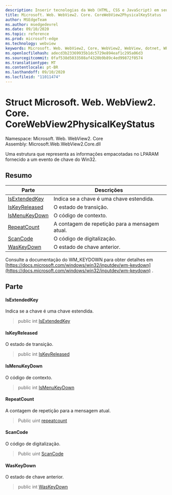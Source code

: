 ```yaml
---
description: Inserir tecnologias da Web (HTML, CSS e JavaScript) em seus aplicativos nativos com o controle WebView2 do Microsoft Edge
title: Microsoft. Web. WebView2. Core. CoreWebView2PhysicalKeyStatus
author: MSEdgeTeam
ms.author: msedgedevrel
ms.date: 09/10/2020
ms.topic: reference
ms.prod: microsoft-edge
ms.technology: webview
keywords: Microsoft. Web. WebView2, Core, WebView2, WebView, dotnet, WPF, WinForms, app, Edge, CoreWebView2, CoreWebView2Controller, controle do navegador, Edge HTML, Microsoft. Web. WebView2. Core. CoreWebView2PhysicalKeyStatus
ms.openlocfilehash: adecd3b23369935b1dc5729e894eaf1c295a06d3
ms.sourcegitcommit: 0faf538d5033508af4320b9b89c4ed99872f0574
ms.translationtype: MT
ms.contentlocale: pt-BR
ms.lasthandoff: 09/10/2020
ms.locfileid: "11011474"
---
```

# Struct Microsoft. Web. WebView2. Core. CoreWebView2PhysicalKeyStatus 

Namespace: Microsoft. Web. WebView2. Core \
Assembly: Microsoft.Web.WebView2.Core.dll

Uma estrutura que representa as informações empacotadas no LPARAM fornecido a um evento de chave do Win32.

## Resumo

 Parte                        | Descrições
--------------------------------|---------------------------------------------
[IsExtendedKey](#isextendedkey) | Indica se a chave é uma chave estendida.
[IsKeyReleased](#iskeyreleased) | O estado de transição.
[IsMenuKeyDown](#ismenukeydown) | O código de contexto.
[RepeatCount](#repeatcount) | A contagem de repetição para a mensagem atual.
[ScanCode](#scancode) | O código de digitalização.
[WasKeyDown](#waskeydown) | O estado de chave anterior.

Consulte a documentação do WM_KEYDOWN para obter detalhes em [https://docs.microsoft.com/windows/win32/inputdev/wm-keydown](https://docs.microsoft.com/windows/win32/inputdev/wm-keydown) .

## Parte

#### IsExtendedKey 

Indica se a chave é uma chave estendida.

> public int [IsExtendedKey](#isextendedkey)

#### IsKeyReleased 

O estado de transição.

> public int [IsKeyReleased](#iskeyreleased)

#### IsMenuKeyDown 

O código de contexto.

> public int [IsMenuKeyDown](#ismenukeydown)

#### RepeatCount 

A contagem de repetição para a mensagem atual.

> Public uint [repeatcount](#repeatcount)

#### ScanCode 

O código de digitalização.

> Public uint [ScanCode](#scancode)

#### WasKeyDown 

O estado de chave anterior.

> public int [WasKeyDown](#waskeydown)

